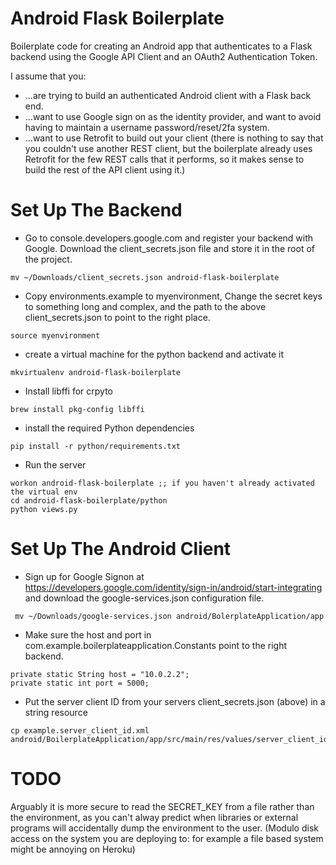 Android Flask Boilerplate
=========================
Boilerplate code for creating an Android app that authenticates to a Flask backend using the Google API Client and an OAuth2 Authentication Token.

I assume that you:
+ ...are trying to build an authenticated Android client with a Flask back end.
+ ...want to use Google sign on as the identity provider, and want to avoid having to maintain a username password/reset/2fa system.
+ ...want to use Retrofit to build out your client (there is nothing to say that you couldn't use another REST client, but the boilerplate already uses Retrofit for the few REST calls that it performs, so it makes sense to build the rest of the API client using it.)

Set Up The Backend
==================
+ Go to console.developers.google.com and register your backend with Google. Download the client_secrets.json file and store it in the root of the project.
```
mv ~/Downloads/client_secrets.json android-flask-boilerplate
```
+ Copy environments.example to myenvironment, Change the secret keys to something long and complex, and the path to the above client_secrets.json to point to the right place.
``` 
source myenvironment
```
+ create a virtual machine for the python backend and activate it
```
mkvirtualenv android-flask-boilerplate
```

+ Install libffi for crpyto
```
brew install pkg-config libffi
```

+ install the required Python dependencies
```
pip install -r python/requirements.txt
```
+ Run the server
```
workon android-flask-boilerplate ;; if you haven't already activated the virtual env
cd android-flask-boilerplate/python
python views.py
```

Set Up The Android Client
=========================

+ Sign up for Google Signon at https://developers.google.com/identity/sign-in/android/start-integrating and download the google-services.json configuration file.
```
 mv ~/Downloads/google-services.json android/BolerplateApplication/app
```
+ Make sure the host and port in com.example.boilerplateapplication.Constants point to the right backend.
```
private static String host = "10.0.2.2";
private static int port = 5000;
```
+ Put the server client ID from your servers client_secrets.json (above) in a string resource
```
cp example.server_client_id.xml android/BoilerplateApplication/app/src/main/res/values/server_client_id.xml
```




TODO
====
Arguably it is more secure to read the SECRET_KEY from a file rather than the environment, as you can't alway predict when libraries or external programs will accidentally dump the environment to the user.  (Modulo disk access on the system you are deploying to: for example a file based system might be annoying on Heroku)